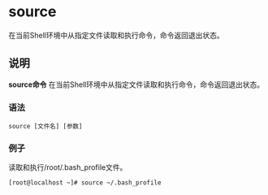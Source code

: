 source
===

在当前Shell环境中从指定文件读取和执行命令，命令返回退出状态。

## 说明

**source命令** 在当前Shell环境中从指定文件读取和执行命令，命令返回退出状态。

### 语法  

```
source [文件名] [参数]
```

### 例子

读取和执行/root/.bash_profile文件。

```bash
[root@localhost ~]# source ~/.bash_profile
```


